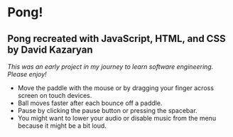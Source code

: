 # Pong!
## Pong recreated with JavaScript, HTML, and CSS by David Kazaryan
*This was an early project in my journey to learn software engineering. Please enjoy!*

- Move the paddle with the mouse or by dragging your finger across screen on touch devices.
- Ball moves faster after each bounce off a paddle.
- Pause by clicking the pause button or pressing the spacebar.
- You might want to lower your audio or disable music from the menu because it might be a bit loud.
